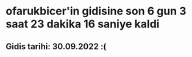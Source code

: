 # ofarukbicer'in gidisine son 6 gun 3 saat 23 dakika 16 saniye kaldi

## Gidis tarihi: 30.09.2022 :(
